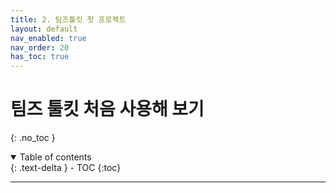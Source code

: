 ```yaml
---
title: 2. 팀즈툴킷 첫 프로젝트
layout: default
nav_enabled: true
nav_order: 20
has_toc: true
---
```


# 팀즈 툴킷 처음 사용해 보기
{: .no_toc }

<details open markdown="block">
  <summary>
    Table of contents
  </summary>
  {: .text-delta }
- TOC
{:toc}
</details>

---